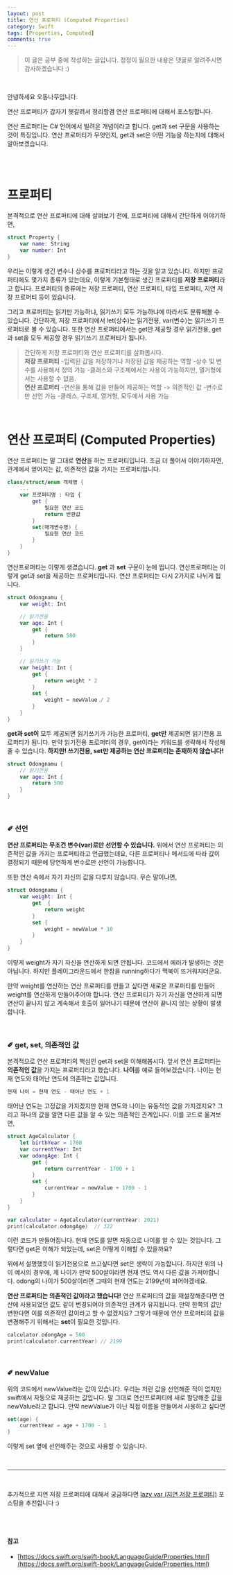```yaml
---
layout: post
title: 연산 프로퍼티 (Computed Properties)
category: Swift
tags: [Properties, Computed]
comments: true
---
```

>이 글은 공부 중에 작성하는 글입니다.
>정정이 필요한 내용은 댓글로 알려주시면 감사하겠습니다 :)

<br>

안녕하세요 오동나무입니다.  <br>

연산 프로퍼티가 갑자기 헷갈려서 정리할겸 연산 프로퍼티에 대해서 포스팅합니다. <br>

연산 프로퍼티는 C# 언어에서 빌려온 개념이라고 합니다. get과 set 구문을 사용하는 것이 특징입니다. 연산 프로퍼티가 무엇인지, get과 set은 어떤 기능을 하는지에 대해서 알아보겠습니다.

<br>
<br>

# 프로퍼티
본격적으로 연산 프로퍼티에 대해 살펴보기 전에, 프로퍼티에 대해서 간단하게 이야기하면,

```swift
struct Property {
    var name: String
    var number: Int
}
```

우리는 이렇게 생긴 변수나 상수를 프로퍼티라고 하는 것을 알고 있습니다. 하지만 프로퍼티에도 몇가지 종류가 있는데요, 이렇게 기본형태로 생긴 프로퍼티를 **저장 프로퍼티**라고 합니다. 프로퍼티의 종류에는 저장 프로퍼티, 연산 프로퍼티, 타입 프로퍼티, 지연 저장 프로퍼티 등이 있습니다. <br>

그리고 프로퍼티는 읽기만 가능하냐, 읽기쓰기 모두 가능하냐에 따라서도 분류해볼 수 있습니다. 간단하게, 저장 프로퍼티에서 let(상수)는 읽기전용, var(변수)는 읽기쓰기 프로퍼티로 볼 수 있습니다. 또한 연산 프로퍼티에서는 get만 제공할 경우 읽기전용, get과  set을 모두 제공할 경우 읽기쓰기 프로퍼티가 됩니다. <br>

>간단하게 저장 프로퍼티와 연산 프로퍼티를 살펴봅시다.<br>
**저장 프로퍼티**
-입력된 값을 저장하거나 저장된 값을 제공하는 역할
-상수 및 변수를 사용해서 정의 가능
-클래스와 구조체에서는 사용이 가능하지만, 열거형에서는 사용할 수 없음. <br>
>**연산 프로퍼티**
-연산을 통해 값을 만들어 제공하는 역할 -> 의존적인 값
-변수로만 선언 가능
-클래스, 구조체, 열거형, 모두에서 사용 가능

<br>

# 연산 프로퍼티 (Computed Properties)
연산 프로퍼티는 말 그대로 **연산**을 하는 프로퍼티입니다. 조금 더 풀어서 이야기하자면, 관계에서 얻어지는 값, 의존적인 값을 가지는 프로퍼티입니다.

```swift
class/struct/enum 객체명 {
    ...
    var 프로퍼티명 : 타입 {
        get {
            필요한 연산 코드
            return 반환값
        }
        set(매개변수명) {
            필요한 연산 코드
        }
    }
}
```

연산프로퍼티는 이렇게 생겼습니다. **get** 과 **set** 구문이 눈에 띕니다. 연산프로퍼티는 이렇게 get과 set을 제공하는 프로퍼티입니다. 연산 프로퍼티는 다시 2가지로 나뉘게 됩니다. <br>

```swift
struct Odongnamu {
    var weight: Int

    // 읽기전용
    var age: Int {
        get {
            return 500
        }
    }

    // 읽기쓰기 가능
    var height: Int {
        get {
            return weight * 2
        }
        set {
            weight = newValue / 2
        }
    }
}
```

**get과 set이** 모두 제공되면 읽기쓰기가 가능한 프로퍼티, **get만** 제공되면 읽기전용 프로퍼티가 됩니다. 만약 읽기전용 프로퍼티의 경우, get이라는 키워드를 생략해서 작성해줄 수 있습니다. **하지만! 쓰기전용, set만 제공하는 연산 프로퍼티는  존재하지 않습니다!**

```swift
struct Odongnamu {    
    // 읽기전용
    var age: Int {
        return 500
    }
}
```


<br>

### ✐ 선언
**연산 프로퍼티는 무조건 변수(var)로만 선언할 수 있습니다.** 위에서 연산 프로퍼티는 의존적인 값을 가지는 프로퍼티라고 언급했는데요, 다른 프로퍼티나 메서드에 따라 값이 결정되기 때문에 당연하게 변수로만 선언이 가능합니다. <br>

또한 연산 속에서 자기 자신의 값을 다루지 않습니다. 무슨 말이냐면,

```swift
struct Odongnamu {
    var weight: Int {
        get  {
            return weight
        }
        set {
            weight = newValue * 10
        }
    }
}
```

이렇게 weight가 자기 자신을 연산하게 되면 안됩니다. 코드에서 에러가 발생하는 것은 아닙니다. 하지만 플레이그라운드에서 한참을  running하다가 맥북이 뜨거워지더군요. <br>

만약  weight를 연산하는  연산 프로퍼티를  만들고 싶다면 새로운  프로퍼티를  만들어 weight를 연산하게 만들어주어야 합니다. 연산 프로퍼티가 자기 자신을 연산하게 되면 연산이  끝나지 않고 계속해서 호출이 일어나기 때문에 연산이 끝나지 않는 상황이 발생합니다.

<br>

### ✐ get, set, 의존적인 값
본격적으로 연산 프로퍼티의 핵심인 get과 set을 이해해봅시다. 앞서 연산 프로퍼티는 **의존적인 값**을 가지는 프로퍼티라고 했습니다. **나이**를 예로 들어보겠습니다. 나이는 현재 연도와 태어난 연도에 의존하는 값입니다.

```swift
현재 나이 = 현재 연도 - 태어난 연도 + 1
```

태어난 연도는 고정값을 가지겠지만 현재 연도와 나이는 유동적인 값을 가지겠지요? 그리고 하나의 값을 알면 다른 값을 알 수 있는 의존적인 관계입니다. 이를 코드로 옮겨보면,

```swift
struct AgeCalculator {
    let birthYear = 1700
    var currentYear: Int
    var odongAge: Int {
        get {
            return currentYear - 1700 + 1
        }
        set {
            currentYear = newValue + 1700 - 1
        }
    }
}

var calculator = AgeCalculator(currentYear: 2021)
print(calculator.odongAge)  // 322
```

이런 코드가 만들어집니다. 현재  연도를 알면 자동으로 나이를 알 수 있는 것입니다. 그렇다면 get은 이해가 되었는데, set은 어떻게 이해할 수 있을까요? <br>

위에서 설명했듯이 읽기전용으로 쓰고싶다면 set은 생략이 가능합니다. 하지만 위의 나이 예시의 경우에, 제 나이가 만약 500살이라면 현재 연도 역시 다른 값을 가져야합니다. odong의 나이가 500살이라면 그때의 현재 연도는 2199년이 되어야겠네요. <br>

**연산 프로퍼티는 의존적인 값이라고 했습니다!** 연산 프로퍼티의 값을 재설정해준다면 연산에 사용되었던 값도 같이 변경되어야 의존적인 관계가 유지됩니다. 만약 한쪽의 값만 변한다면 이를 의존적인 값이라고 할 수 없겠지요? 그렇기 때문에 연산 프로퍼티의 값을 변경해주기 위해서는 **set**이 필요한 것입니다.

```swift
calculator.odongAge = 500
print(calculator.currentYear) // 2199
```

<br>

### ✐ newValue
위의 코드에서 newValue라는 값이 있습니다. 우리는 저런 값을 선언해준 적이 없지만 swift에서 자동으로 제공하는 값입니다. 말 그대로 연산프로퍼티에 새로 할당해준 값을 newValue라고 합니다. 만약 newValue가 아닌 직접 이름을 만들어서 사용하고 싶다면

```swift
set(age) {
    currentYear = age + 1700 - 1
}
```

이렇게 set 옆에 선언해주는 것으로 사용할 수 있습니다.

<br>

----------
<br>

추가적으로 지연 저장 프로퍼티에 대해서 궁금하다면 [lazy var (지연 저장 프로퍼티)](https://odong-tree.github.io/swift/2021/01/16/lazyvar/) 포스팅을 추천합니다 :)



<br>
<br>

#### 참고
- [https://docs.swift.org/swift-book/LanguageGuide/Properties.html](https://docs.swift.org/swift-book/LanguageGuide/Properties.html)
